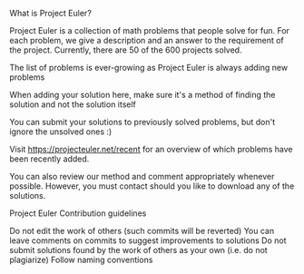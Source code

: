 What is Project Euler?

Project Euler is a collection of math problems that people solve for fun. For each problem, we give a description and an answer to the requirement of the project. Currently, there are 50 of the 600 projects solved.


The list of problems is ever-growing as Project Euler is always adding new problems

When adding your solution here, make sure it's a method of finding the solution and not the solution itself

You can submit your solutions to previously solved problems, but don't ignore the unsolved ones :)

Visit https://projecteuler.net/recent for an overview of which problems have been recently added.

You can also review our method and comment appropriately whenever possible. However, you must contact should you like to download any of the solutions.

Project Euler Contribution guidelines

Do not edit the work of others (such commits will be reverted)
You can leave comments on commits to suggest improvements to solutions
Do not submit solutions found by the work of others as your own (i.e. do not plagiarize)
Follow naming conventions
